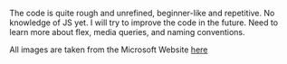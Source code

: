 The code is quite rough and unrefined, beginner-like and repetitive. No knowledge of JS yet. I will try to improve the code in the future. Need to learn more about flex, media queries, and naming conventions.

All images are taken from the Microsoft Website [here](https://www.microsoft.com/)
